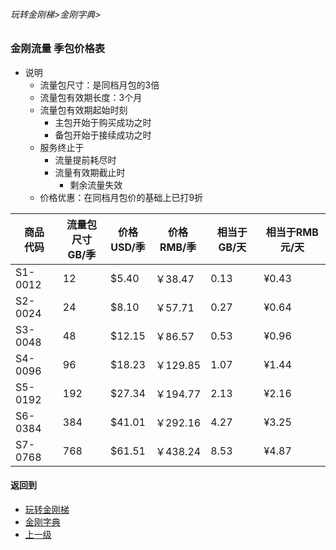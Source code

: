 ###### 玩转金刚梯>金刚字典>
### 金刚流量 季包价格表

- 说明
  - 流量包尺寸：是同档月包的3倍
  - 流量包有效期长度：3个月
  - 流量包有效期起始时刻
    - 主包开始于购买成功之时
    - 备包开始于接续成功之时
  - 服务终止于
    - 流量提前耗尽时
    - 流量有效期截止时
      - 剩余流量失效
  - 价格优惠：在同档月包价的基础上已打9折

|商品<Br>代码|流量包尺寸<Br>GB/季|价格<Br>USD/季|价格<Br>RMB/季| 相当于GB/天| 相当于RMB元/天|
|-------| ------|-------|----------|----------|----------| 
|S1-0012|     12|  $5.40|   ￥38.47| 0.13| ¥0.43|
|S2-0024|     24|  $8.10|   ￥57.71| 0.27| ¥0.64|
|S3-0048|     48| $12.15|   ￥86.57| 0.53| ¥0.96|
|S4-0096|     96| $18.23|  ￥129.85| 1.07| ¥1.44|
|S5-0192|    192| $27.34|  ￥194.77| 2.13| ¥2.16|
|S6-0384|    384| $41.01|  ￥292.16| 4.27| ¥3.25|
|S7-0768|    768| $61.51|  ￥438.24| 8.53| ¥4.87|


#### 返回到
- [玩转金刚梯](https://github.com/a2zitpro/web/blob/master/LadderFree/A.md)
- [金刚字典](https://github.com/a2zitpro/web/blob/master/LadderFree/kkDictionary/KKDictionary.md)
- [上一级](https://github.com/a2zitpro/web/blob/master/LadderFree/kkDictionary/KKDatatrafficPriceOfLadderKKID_V2.md)
